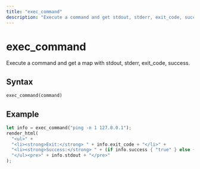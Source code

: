 ```yaml
---
title: "exec_command"
description: "Execute a command and get stdout, stderr, exit_code, success"
---
```


# exec_command

Execute a command and get a map with stdout, stderr, exit_code, success.

## Syntax

```rust
exec_command(command)
```

## Example

```rust
let info = exec_command("ping -n 1 127.0.0.1");
render_html(
  "<ul>" +
  "<li><strong>Exit:</strong> " + info.exit_code + "</li>" +
  "<li><strong>Success:</strong> " + (if info.success { "true" } else { "false" }) + "</li>" +
  "</ul><pre>" + info.stdout + "</pre>"
);
```

